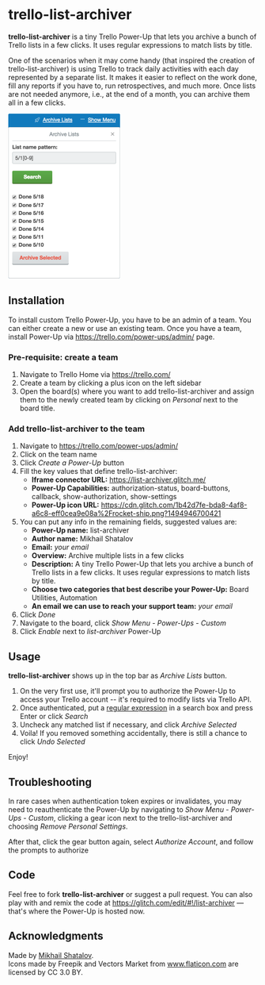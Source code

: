 # trello-list-archiver

**trello-list-archiver** is a tiny Trello Power-Up that lets you archive a bunch of Trello lists in a few clicks. It uses regular expressions to match lists by title.

One of the scenarios when it may come handy (that inspired the creation of trello-list-archiver) is using Trello to track daily activities with each day represented by a separate list. It makes it easier to reflect on the work done, fill any reports if you have to, run retrospectives, and much more. Once lists are not needed anymore, i.e., at the end of a month, you can archive them all in a few clicks.

![Search and archival in action](readme/screenshot-search.png)

## Installation
To install custom Trello Power-Up, you have to be an admin of a team. You can either create a new or use an existing team.
Once you have a team, install Power-Up via https://trello.com/power-ups/admin/ page.
### Pre-requisite: create a team
1. Navigate to Trello Home via https://trello.com/
2. Create a team by clicking a plus icon on the left sidebar
3. Open the board(s) where you want to add trello-list-archiver and assign them to the newly created team by clicking on _Personal_ next to the board title.

### Add trello-list-archiver to the team
1. Navigate to https://trello.com/power-ups/admin/
2. Click on the team name
3. Click _Create a Power-Up_ button
4. Fill the key values that define trello-list-archiver:
    * **Iframe connector URL:** https://list-archiver.glitch.me/
    * **Power-Up Capabilities:** authorization-status, board-buttons, callback, show-authorization, show-settings
    * **Power-Up icon URL:** https://cdn.glitch.com/1b42d7fe-bda8-4af8-a6c8-eff0cea9e08a%2Frocket-ship.png?1494946700421
5. You can put any info in the remaining fields, suggested values are:
    * **Power-Up name:** list-archiver
    * **Author name:** Mikhail Shatalov
    * **Email:** _your email_
    * **Overview:** Archive multiple lists in a few clicks
    * **Description:** A tiny Trello Power-Up that lets you archive a bunch of Trello lists in a few clicks. It uses regular expressions to match lists by title.
    * **Choose two categories that best describe your Power-Up:** Board Utilities, Automation
    * **An email we can use to reach your support team:** _your email_
6. Click _Done_
7. Navigate to the board, click *Show Menu - Power-Ups - Custom*
8. Click _Enable_ next to _list-archiver_ Power-Up

## Usage
**trello-list-archiver** shows up in the top bar as *Archive Lists* button.

1. On the very first use, it'll prompt you to authorize the Power-Up to access your Trello account -- it's required to modify lists via Trello API.
2. Once authenticated, put a [regular expression](https://developer.mozilla.org/en-US/docs/Web/JavaScript/Guide/Regular_Expressions) in a search box and press Enter or click _Search_
3. Uncheck any matched list if necessary, and click _Archive Selected_
4. Voila! If you removed something accidentally, there is still a chance to click _Undo Selected_

Enjoy!

## Troubleshooting
In rare cases when authentication token expires or invalidates, you may need to reauthenticate the Power-Up by navigating to *Show Menu - Power-Ups - Custom*, clicking a gear icon next to the trello-list-archiver and choosing _Remove Personal Settings_.

After that, click the gear button again, select _Authorize Account_, and follow the prompts to authorize 

## Code
Feel free to fork **trello-list-archiver** or suggest a pull request. You can also play with and remix the code at https://glitch.com/edit/#!/list-archiver — that's where the Power-Up is hosted now.

## Acknowledgments
Made by [Mikhail Shatalov](https://github.com/mshatalov).  
Icons made by Freepik and Vectors Market from www.flaticon.com are licensed by CC 3.0 BY.

